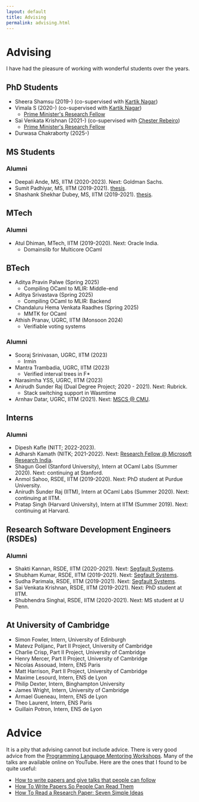 ```yaml
---
layout: default
title: Advising
permalink: advising.html
---
```


# Advising

I have had the pleasure of working with wonderful students over the years.

## PhD Students

* Sheera Shamsu (2019-) (co-supervised with [Kartik Nagar](https://kartiknagar.github.io/))
* Vimala S (2020-) (co-supervised with [Kartik Nagar](https://kartiknagar.github.io/))
  + [Prime Minister's Research Fellow](https://pmrf.in/)
* Sai Venkata Krishnan (2021-) (co-supervised with [Chester Rebeiro](https://www.cse.iitm.ac.in/~chester/))
  + [Prime Minister's Research Fellow](https://pmrf.in/)
* Durwasa Chakraborty (2025-)

## MS Students

### Alumni

* Deepali Ande, MS, IITM (2020-2023). Next: Goldman Sachs.
* Sumit Padhiyar, MS, IITM (2019-2021). [thesis](papers/sumit_ms_thesis.pdf).
* Shashank Shekhar Dubey, MS, IITM (2019-2021). [thesis](papers/shashank_ms_thesis.pdf).

## MTech

### Alumni

* Atul Dhiman, MTech, IITM (2019-2020). Next: Oracle India.
  + Domainslib for Multicore OCaml

## BTech

* Aditya Pravin Palwe (Spring 2025)
  + Compiling OCaml to MLIR: Middle-end
* Aditya Srivastava (Spring 2025)
  + Compiling OCaml to MLIR: Backend
* Chandaluru Hema Venkata Raadhes (Spring 2025)
  + MMTK for OCaml
* Athish Pranav, UGRC, IITM (Monsoon 2024)
  + Verifiable voting systems

### Alumni

* Sooraj Srinivasan, UGRC, IITM (2023)
  + Irmin
* Mantra Trambadia, UGRC, IITM (2023)
  + Verified interval trees in F*
* Narasimha YSS, UGRC, IITM (2023)
* Anirudh Sunder Raj (Dual Degree Project; 2020 - 2021). Next: Rubrick.
  + Stack switching support in Wasmtime
* Arnhav Datar, UGRC, IITM (2021). Next: [MSCS @ CMU](https://www.cs.cmu.edu/).

## Interns
 
### Alumni

* Dipesh Kafle (NITT; 2022-2023). 
* Adharsh Kamath (NITK; 2021-2022). Next: [Research Fellow @ Microsoft Research India](https://www.microsoft.com/en-us/research/lab/microsoft-research-india/).
* Shagun Goel (Stanford University), Intern at OCaml Labs (Summer 2020). Next: continuing at Stanford.
* Anmol Sahoo, RSDE, IITM (2019-2020). Next: PhD student at Purdue University.
* Anirudh Sunder Raj (IITM), Intern at OCaml Labs (Summer 2020). Next: continuing at IITM.
* Pratap Singh (Harvard University), Intern at IITM (Summer 2019). Next: continuing at Harvard.

## Research Software Development Engineers (RSDEs)

### Alumni

* Shakti Kannan, RSDE, IITM (2020-2021). Next: [Segfault Systems](https://segfault.systems).
* Shubham Kumar, RSDE, IITM (2019-2021). Next: [Segfault Systems](https://segfault.systems).
* Sudha Parimala, RSDE, IITM (2019-2021). Next: [Segfault Systems](https://segfault.systems).
* Sai Venkata Krishnan, RSDE, IITM (2019-2021). Next: PhD student at IITM.
* Shubhendra Singhal, RSDE, IITM (2020-2021). Next: MS student at U Penn. 

## At University of Cambridge

* Simon Fowler, Intern, University of Edinburgh
* Matevz Polijanc, Part II Project, University of Cambridge
* Charlie Crisp, Part II Project, University of Cambridge
* Henry Mercer, Part II Project, University of Cambridge
* Nicolas Assouad, Intern, ENS Paris
* Matt Harrison, Part II Project, University of Cambridge
* Maxime Lesourd, Intern, ENS de Lyon
* Philip Dexter, Intern, Binghampton University
* James Wright, Intern, University of Cambridge
* Armael Gueneau, Intern, ENS de Lyon
* Theo Laurent, Intern, ENS Paris
* Guillain Potron, Intern, ENS de Lyon

# Advice

It is a pity that advising cannot but include advice. There is very good advice
from the [Programming Language Mentoring
Workshops](https://www.sigplan.org/Conferences/PLMW/). Many of the talks are
available online on YouTube. Here are the ones that I found to be quite useful:

+ [How to write papers and give talks that people can follow](https://people.mpi-sws.org/~dreyer/talks/talk-plmw22icfp.pdf)
+ [How To Write Papers So People Can Read Them](https://www.youtube.com/watch?v=XpgJ31GKPWI)
+ [How To Read a Research Paper: Seven Simple Ideas](https://youtu.be/e1vmUI59yHY?si=yBX9WdFMOFejU8sN)

<br/>

